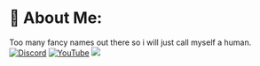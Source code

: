 # 💫 About Me:
Too many fancy names out there so i will just call myself a human.
[![Discord](https://img.shields.io/badge/Discord-%237289DA.svg?logo=discord&logoColor=white)](https://discord.gg/TZ9rwGXJGA) [![YouTube](https://img.shields.io/badge/YouTube-%23FF0000.svg?logo=YouTube&logoColor=white)](https://youtube.com/@UCRy6fNYY0if_WMW645smIOg) 
![](https://github-readme-stats.vercel.app/api?username=Invelord&theme=dark&hide_border=false&include_all_commits=false&count_private=false)<br/>

